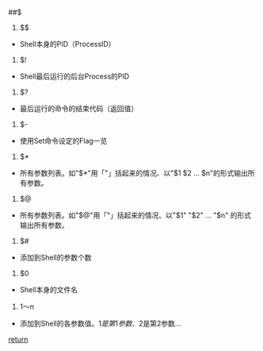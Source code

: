 ##$
1. $$
 * Shell本身的PID（ProcessID）
1. $! 
 * Shell最后运行的后台Process的PID
1. $?
 * 最后运行的命令的结束代码（返回值）
1. $-
 * 使用Set命令设定的Flag一览
1. $*
 * 所有参数列表。如"$*"用「"」括起来的情况、以"$1 $2 … $n"的形式输出所有参数。
1. $@
 * 所有参数列表。如"$@"用「"」括起来的情况、以"$1" "$2" … "$n" 的形式输出所有参数。
1. $#
 * 添加到Shell的参数个数
1. $0
 * Shell本身的文件名
1. $1～$n
 * 添加到Shell的各参数值。$1是第1参数、$2是第2参数…



[return](README.md)